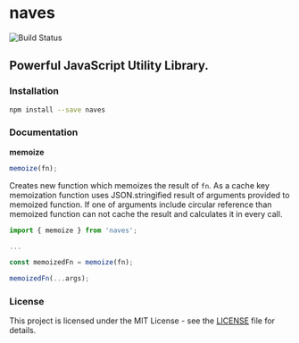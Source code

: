 # naves

![Build Status](https://github.com/narekkeryan/naves/actions/workflows/node.js.yml/badge.svg)

## Powerful JavaScript Utility Library.

### Installation

```sh
npm install --save naves
```

### Documentation

**memoize**

```js
memoize(fn);
```

Creates new function which memoizes the result of `fn`. As a cache key memoization function uses JSON.stringified result of arguments provided to memoized function. If one of arguments include circular reference than memoized function can not cache the result and calculates it in every call.

```js
import { memoize } from 'naves';

...

const memoizedFn = memoize(fn);

memoizedFn(...args);
```

### License

This project is licensed under the MIT License - see the [LICENSE](./LICENSE) file for details.
